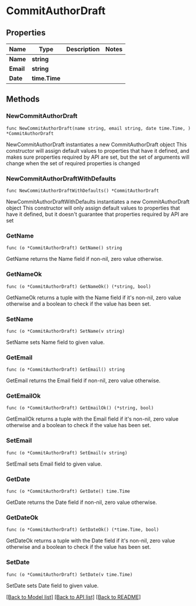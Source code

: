 # CommitAuthorDraft

## Properties

Name | Type | Description | Notes
------------ | ------------- | ------------- | -------------
**Name** | **string** |  | 
**Email** | **string** |  | 
**Date** | **time.Time** |  | 

## Methods

### NewCommitAuthorDraft

`func NewCommitAuthorDraft(name string, email string, date time.Time, ) *CommitAuthorDraft`

NewCommitAuthorDraft instantiates a new CommitAuthorDraft object
This constructor will assign default values to properties that have it defined,
and makes sure properties required by API are set, but the set of arguments
will change when the set of required properties is changed

### NewCommitAuthorDraftWithDefaults

`func NewCommitAuthorDraftWithDefaults() *CommitAuthorDraft`

NewCommitAuthorDraftWithDefaults instantiates a new CommitAuthorDraft object
This constructor will only assign default values to properties that have it defined,
but it doesn't guarantee that properties required by API are set

### GetName

`func (o *CommitAuthorDraft) GetName() string`

GetName returns the Name field if non-nil, zero value otherwise.

### GetNameOk

`func (o *CommitAuthorDraft) GetNameOk() (*string, bool)`

GetNameOk returns a tuple with the Name field if it's non-nil, zero value otherwise
and a boolean to check if the value has been set.

### SetName

`func (o *CommitAuthorDraft) SetName(v string)`

SetName sets Name field to given value.


### GetEmail

`func (o *CommitAuthorDraft) GetEmail() string`

GetEmail returns the Email field if non-nil, zero value otherwise.

### GetEmailOk

`func (o *CommitAuthorDraft) GetEmailOk() (*string, bool)`

GetEmailOk returns a tuple with the Email field if it's non-nil, zero value otherwise
and a boolean to check if the value has been set.

### SetEmail

`func (o *CommitAuthorDraft) SetEmail(v string)`

SetEmail sets Email field to given value.


### GetDate

`func (o *CommitAuthorDraft) GetDate() time.Time`

GetDate returns the Date field if non-nil, zero value otherwise.

### GetDateOk

`func (o *CommitAuthorDraft) GetDateOk() (*time.Time, bool)`

GetDateOk returns a tuple with the Date field if it's non-nil, zero value otherwise
and a boolean to check if the value has been set.

### SetDate

`func (o *CommitAuthorDraft) SetDate(v time.Time)`

SetDate sets Date field to given value.



[[Back to Model list]](../README.md#documentation-for-models) [[Back to API list]](../README.md#documentation-for-api-endpoints) [[Back to README]](../README.md)


